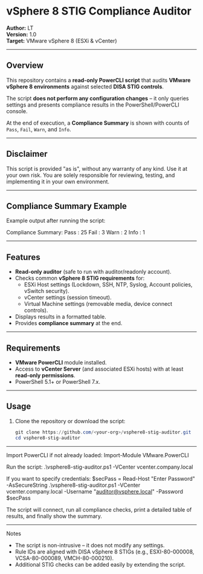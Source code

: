 # vSphere 8 STIG Compliance Auditor

**Author:** LT  
**Version:** 1.0  
**Target:** VMware vSphere 8 (ESXi & vCenter)

---

## Overview

This repository contains a **read-only PowerCLI script** that audits **VMware vSphere 8 environments** against selected **DISA STIG controls**.  

The script **does not perform any configuration changes** – it only queries settings and presents compliance results in the PowerShell/PowerCLI console.

At the end of execution, a **Compliance Summary** is shown with counts of `Pass`, `Fail`, `Warn`, and `Info`.

---

## Disclaimer
This script is provided "as is", without any warranty of any kind.
Use it at your own risk. You are solely responsible for reviewing, testing, and implementing it in your own environment.

---

## Compliance Summary Example

Example output after running the script:

Compliance Summary:
Pass : 25
Fail : 3
Warn : 2
Info : 1


---

## Features

- **Read-only auditor** (safe to run with auditor/readonly account).  
- Checks common **vSphere 8 STIG requirements** for:
  - ESXi Host settings (Lockdown, SSH, NTP, Syslog, Account policies, vSwitch security).  
  - vCenter settings (session timeout).  
  - Virtual Machine settings (removable media, device connect controls).  
- Displays results in a formatted table.  
- Provides **compliance summary** at the end.  

---

## Requirements

- **VMware PowerCLI** module installed.  
- Access to **vCenter Server** (and associated ESXi hosts) with at least **read-only permissions**.  
- PowerShell 5.1+ or PowerShell 7.x.  

---

## Usage

1. Clone the repository or download the script:

   ```powershell
   git clone https://github.com/<your-org>/vsphere8-stig-auditor.git
   cd vsphere8-stig-auditor

---

Import PowerCLI if not already loaded:
Import-Module VMware.PowerCLI

Run the script:
.\vsphere8-stig-auditor.ps1 -VCenter vcenter.company.local

If you want to specify credentials:
$secPass = Read-Host "Enter Password" -AsSecureString
.\vsphere8-stig-auditor.ps1 -VCenter vcenter.company.local -Username "auditor@vsphere.local" -Password $secPass

The script will connect, run all compliance checks, print a detailed table of results, and finally show the summary.

---

Notes
* The script is non-intrusive – it does not modify any settings.
* Rule IDs are aligned with DISA vSphere 8 STIGs (e.g., ESXI-80-000008, VCSA-80-000089, VMCH-80-000210).
* Additional STIG checks can be added easily by extending the script.
